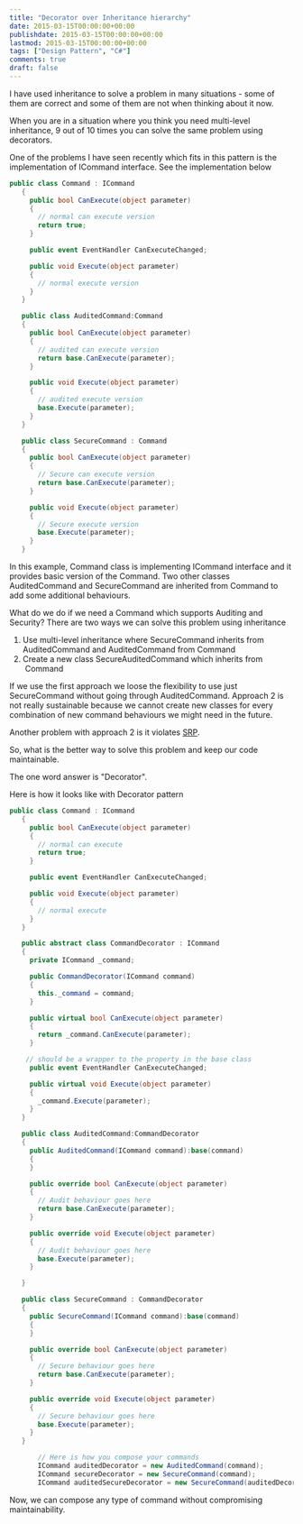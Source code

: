 ```yaml
---
title: "Decorator over Inheritance hierarchy"
date: 2015-03-15T00:00:00+00:00
publishdate: 2015-03-15T00:00:00+00:00
lastmod: 2015-03-15T00:00:00+00:00
tags: ["Design Pattern", "C#"]
comments: true
draft: false
---
```

<p>I have used inheritance to solve a problem in many situations - some of them are correct and some of them are not when thinking about it now.</p>
<div>
<p>When you are in a situation where you think you need multi-level inheritance, 9 out of 10 times you can solve the same problem using decorators.</p>
</div><!-- more -->
<div>
<p>One of the problems I have seen recently which fits in this pattern is the implementation of ICommand interface. See the implementation below</p>

```cs
public class Command : ICommand
   {  
     public bool CanExecute(object parameter)  
     {  
       // normal can execute version  
       return true;  
     }  

     public event EventHandler CanExecuteChanged;  

     public void Execute(object parameter)  
     {  
       // normal execute version  
     }  
   }  

   public class AuditedCommand:Command  
   {  
     public bool CanExecute(object parameter)  
     {  
       // audited can execute version  
       return base.CanExecute(parameter);  
     }  

     public void Execute(object parameter)  
     {  
       // audited execute version  
       base.Execute(parameter);  
     }  
   }  

   public class SecureCommand : Command  
   {  
     public bool CanExecute(object parameter)  
     {  
       // Secure can execute version  
       return base.CanExecute(parameter);  
     }  

     public void Execute(object parameter)  
     {  
       // Secure execute version  
       base.Execute(parameter);  
     }  
   }  
```

<p>In this example, Command class is implementing ICommand interface and it provides basic version of the Command. Two other classes AuditedCommand and SecureCommand are inherited from Command to add some additional behaviours.</p>
<p>What do we do if we need a Command which supports Auditing and Security? There are two ways we can solve this problem using inheritance&nbsp;</p>
<ol>
<li>Use multi-level inheritance where SecureCommand inherits from AuditedCommand and AuditedCommand from Command</li>
<li>Create a new class SecureAuditedCommand which inherits from &nbsp;Command</li>
</ol>
<div>
<p>If we use the first approach we loose the flexibility to use just SecureCommand without going through AuditedCommand. Approach 2 is not really sustainable because we cannot create new classes for every combination of new command behaviours we might need in the future.</p>
</div>
<div>
<p>Another problem with approach 2 is it violates <a href="http://en.wikipedia.org/wiki/Single_responsibility_principle" target="_blank">SRP</a>.</p>
</div>
<div>
<p>So, what is the better way to solve this problem and keep our code maintainable.</p>
</div>
<div>
<p>The one word answer is "Decorator".</p>
</div>
<div>
<p>Here is how it looks like with Decorator pattern</p>

```cs
public class Command : ICommand  
   {  
     public bool CanExecute(object parameter)  
     {  
       // normal can execute  
       return true;  
     }  

     public event EventHandler CanExecuteChanged;  

     public void Execute(object parameter)  
     {  
       // normal execute  
     }  
   }  

   public abstract class CommandDecorator : ICommand  
   {  
     private ICommand _command;  

     public CommandDecorator(ICommand command)  
     {  
       this._command = command;  
     }  

     public virtual bool CanExecute(object parameter)  
     {  
       return _command.CanExecute(parameter);  
     }  

    // should be a wrapper to the property in the base class
     public event EventHandler CanExecuteChanged; 

     public virtual void Execute(object parameter)  
     {  
       _command.Execute(parameter);  
     }  
   }  

   public class AuditedCommand:CommandDecorator  
   {  
     public AuditedCommand(ICommand command):base(command)  
     {  
     }  

     public override bool CanExecute(object parameter)  
     {  
       // Audit behaviour goes here  
       return base.CanExecute(parameter);  
     }  

     public override void Execute(object parameter)  
     {  
       // Audit behaviour goes here  
       base.Execute(parameter);  
     }  

   }  

   public class SecureCommand : CommandDecorator  
   {  
     public SecureCommand(ICommand command):base(command)  
     {  
     }  

     public override bool CanExecute(object parameter)  
     {  
       // Secure behaviour goes here  
       return base.CanExecute(parameter);  
     }  

     public override void Execute(object parameter)  
     {  
       // Secure behaviour goes here  
       base.Execute(parameter);  
     }  
   }  

       // Here is how you compose your commands
       ICommand auditedDecorator = new AuditedCommand(command);  
       ICommand secureDecorator = new SecureCommand(command);  
       ICommand auditedSecureDecorator = new SecureCommand(auditedDecorator);

```

<p>Now, we can compose any type of command without compromising maintainability.</p>
</div>
</div>